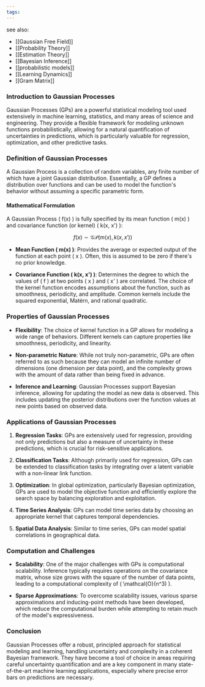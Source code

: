 ```yaml
---
tags:
---
```


see also:
- [[Gaussian Free Field]]
- [[Probability Theory]]
- [[Estimation Theory]]
- [[Bayesian Inference]]
- [[probabilistic models]]
- [[Learning Dynamics]]
- [[Gram Matrix]]

### Introduction to Gaussian Processes

Gaussian Processes (GPs) are a powerful statistical modeling tool used extensively in machine learning, statistics, and many areas of science and engineering. They provide a flexible framework for modeling unknown functions probabilistically, allowing for a natural quantification of uncertainties in predictions, which is particularly valuable for regression, optimization, and other predictive tasks.

### Definition of Gaussian Processes

A Gaussian Process is a collection of random variables, any finite number of which have a joint Gaussian distribution. Essentially, a GP defines a distribution over functions and can be used to model the function's behavior without assuming a specific parametric form.

#### Mathematical Formulation

A Gaussian Process \( f(x) \) is fully specified by its mean function \( m(x) \) and covariance function (or kernel) \( k(x, x') \):

$$
f(x) \sim \mathcal{GP}(m(x), k(x, x'))
$$

- **Mean Function \( m(x) \)**: Provides the average or expected output of the function at each point \( x \). Often, this is assumed to be zero if there's no prior knowledge.
  
- **Covariance Function \( k(x, x') \)**: Determines the degree to which the values of \( f \) at two points \( x \) and \( x' \) are correlated. The choice of the kernel function encodes assumptions about the function, such as smoothness, periodicity, and amplitude. Common kernels include the squared exponential, Matérn, and rational quadratic.

### Properties of Gaussian Processes

- **Flexibility**: The choice of kernel function in a GP allows for modeling a wide range of behaviors. Different kernels can capture properties like smoothness, periodicity, and linearity.
  
- **Non-parametric Nature**: While not truly non-parametric, GPs are often referred to as such because they can model an infinite number of dimensions (one dimension per data point), and the complexity grows with the amount of data rather than being fixed in advance.

- **Inference and Learning**: Gaussian Processes support Bayesian inference, allowing for updating the model as new data is observed. This includes updating the posterior distributions over the function values at new points based on observed data.

### Applications of Gaussian Processes

1. **Regression Tasks**: GPs are extensively used for regression, providing not only predictions but also a measure of uncertainty in these predictions, which is crucial for risk-sensitive applications.
   
2. **Classification Tasks**: Although primarily used for regression, GPs can be extended to classification tasks by integrating over a latent variable with a non-linear link function.

3. **Optimization**: In global optimization, particularly Bayesian optimization, GPs are used to model the objective function and efficiently explore the search space by balancing exploration and exploitation.

4. **Time Series Analysis**: GPs can model time series data by choosing an appropriate kernel that captures temporal dependencies.

5. **Spatial Data Analysis**: Similar to time series, GPs can model spatial correlations in geographical data.

### Computation and Challenges

- **Scalability**: One of the major challenges with GPs is computational scalability. Inference typically requires operations on the covariance matrix, whose size grows with the square of the number of data points, leading to a computational complexity of \( \mathcal{O}(n^3) \).
  
- **Sparse Approximations**: To overcome scalability issues, various sparse approximations and inducing-point methods have been developed, which reduce the computational burden while attempting to retain much of the model's expressiveness.

### Conclusion

Gaussian Processes offer a robust, principled approach for statistical modeling and learning, handling uncertainty and complexity in a coherent Bayesian framework. They have become a tool of choice in areas requiring careful uncertainty quantification and are a key component in many state-of-the-art machine learning applications, especially where precise error bars on predictions are necessary.




